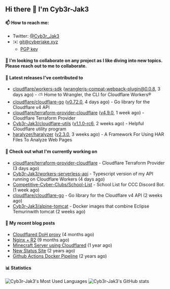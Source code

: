 ## Hi there 👋 I'm Cyb3r-Jak3

#### 📫 How to reach me:
  - Twitter: [@Cyb3r_Jak3](https://twitter.com/Cyb3r_Jak3)
  - ✉️ git@cyberjake.xyz
    - [PGP key](https://gist.githubusercontent.com/Cyb3r-Jak3/d1068b61b50239b171faf018a0269f67/raw/b876db002e6b0630795382c0b9134771ffa5fe3a/cyb3rjak3@pm.me.asc)


#### 👯 I’m looking to collaborate on any project as I like diving into new topics. Please reach out to me to collaborate.


#### 🔭 Latest releases I've contributed to

- [cloudflare/workers-sdk](https://github.com/cloudflare/workers-sdk) ([wranglerjs-compat-webpack-plugin@0.0.8](https://github.com/cloudflare/workers-sdk/releases/tag/wranglerjs-compat-webpack-plugin%400.0.8), 3 days ago) - ⛅️ Home to Wrangler, the CLI for Cloudflare Workers®
- [cloudflare/cloudflare-go](https://github.com/cloudflare/cloudflare-go) ([v0.72.0](https://github.com/cloudflare/cloudflare-go/releases/tag/v0.72.0), 4 days ago) - Go library for the Cloudflare v4 API
- [cloudflare/terraform-provider-cloudflare](https://github.com/cloudflare/terraform-provider-cloudflare) ([v4.9.0](https://github.com/cloudflare/terraform-provider-cloudflare/releases/tag/v4.9.0), 1 week ago) - Cloudflare Terraform Provider
- [Cyb3r-Jak3/cloudflare-utils](https://github.com/Cyb3r-Jak3/cloudflare-utils) ([v1.1.0-rc6](https://github.com/Cyb3r-Jak3/cloudflare-utils/releases/tag/v1.1.0-rc6), 2 weeks ago) - Helpful Cloudflare utility program 
- [haralyzer/haralyzer](https://github.com/haralyzer/haralyzer) ([v2.3.0](https://github.com/haralyzer/haralyzer/releases/tag/v2.3.0), 3 weeks ago) - A Framework For Using HAR Files To Analyze Web Pages

#### 👷 Check out what I'm currently working on

- [cloudflare/terraform-provider-cloudflare](https://github.com/cloudflare/terraform-provider-cloudflare) - Cloudflare Terraform Provider (3 days ago)
- [Cyb3r-Jak3/workers-serverless-api](https://github.com/Cyb3r-Jak3/workers-serverless-api) - Typescript version of my API running on Cloudflare Workers (4 days ago)
- [Competitive-Cyber-Clubs/School-List](https://github.com/Competitive-Cyber-Clubs/School-List) - School List for CCC Discord Bot. (1 week ago)
- [cloudflare/cloudflare-go](https://github.com/cloudflare/cloudflare-go) - Go library for the Cloudflare v4 API (2 weeks ago)
- [Cyb3r-Jak3/alpine-tomcat](https://github.com/Cyb3r-Jak3/alpine-tomcat) - Docker images that combine Eclipse Temurinwith tomcat (2 weeks ago)

#### 📜 My recent blog posts

- [Cloudflared DoH proxy](https://blog.cyberjake.xyz/post/2023-02-17-cloudflared-doh/) (4 months ago)
- [Nginx &#43; R2](https://blog.cyberjake.xyz/post/2022-10-01-nginx-proxy-r2/) (9 months ago)
- [Minecraft Server using Cloudflared](https://blog.cyberjake.xyz/post/2022-03-26-cloudflared-minecraft/) (1 year ago)
- [New Status Site](https://blog.cyberjake.xyz/post/2021-09-27-status-site/) (2 years ago)
- [Github Actions Docker Pipeline](https://blog.cyberjake.xyz/post/2021-06-16-github-actions-docker/) (2 years ago)


#### 📊 Statistics
![Cyb3r-Jak3's Most Used Languages](https://github-readme-stats.vercel.app/api/top-langs/?username=Cyb3r-Jak3&theme=cobalt&hide=css,html,scss)
![Cyb3r-Jak3's GitHub stats](https://github-readme-stats.vercel.app/api?username=Cyb3r-Jak3&count_private=true&show_icons=true&theme=cobalt&line_height=40)
